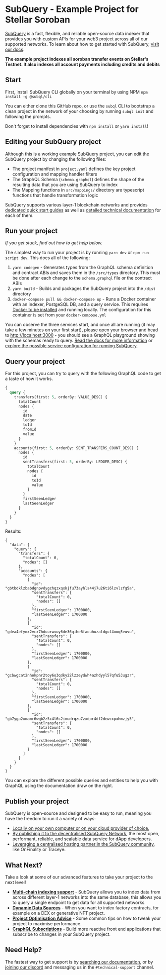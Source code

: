 # SubQuery - Example Project for Stellar Soroban

[SubQuery](https://subquery.network) is a fast, flexible, and reliable open-source data indexer that provides you with custom APIs for your web3 project across all of our supported networks. To learn about how to get started with SubQuery, [visit our docs](https://academy.subquery.network).

**The example project indexes all soroban transfer events on Stellar's Testnet. It also indexes all account payments including credits and debits**

## Start

First, install SubQuery CLI globally on your terminal by using NPM `npm install -g @subql/cli`

You can either clone this GitHub repo, or use the `subql` CLI to bootstrap a clean project in the network of your choosing by running `subql init` and following the prompts.

Don't forget to install dependencies with `npm install` or `yarn install`!

## Editing your SubQuery project

Although this is a working example SubQuery project, you can edit the SubQuery project by changing the following files:

- The project manifest in `project.yaml` defines the key project configuration and mapping handler filters
- The GraphQL Schema (`schema.graphql`) defines the shape of the resulting data that you are using SubQuery to index
- The Mapping functions in `src/mappings/` directory are typescript functions that handle transformation logic

SubQuery supports various layer-1 blockchain networks and provides [dedicated quick start guides](https://academy.subquery.network/quickstart/quickstart.html) as well as [detailed technical documentation](https://academy.subquery.network/build/introduction.html) for each of them.

## Run your project

_If you get stuck, find out how to get help below._

The simplest way to run your project is by running `yarn dev` or `npm run-script dev`. This does all of the following:

1.  `yarn codegen` - Generates types from the GraphQL schema definition and contract ABIs and saves them in the `/src/types` directory. This must be done after each change to the `schema.graphql` file or the contract ABIs
2.  `yarn build` - Builds and packages the SubQuery project into the `/dist` directory
3.  `docker-compose pull && docker-compose up` - Runs a Docker container with an indexer, PostgeSQL DB, and a query service. This requires [Docker to be installed](https://docs.docker.com/engine/install) and running locally. The configuration for this container is set from your `docker-compose.yml`

You can observe the three services start, and once all are running (it may take a few minutes on your first start), please open your browser and head to [http://localhost:3000](http://localhost:3000) - you should see a GraphQL playground showing with the schemas ready to query. [Read the docs for more information](https://academy.subquery.network/run_publish/run.html) or [explore the possible service configuration for running SubQuery](https://academy.subquery.network/run_publish/references.html).

## Query your project

For this project, you can try to query with the following GraphQL code to get a taste of how it works.

```graphql
{
  query {
    transfers(first: 5, orderBy: VALUE_DESC) {
      totalCount
      nodes {
        id
        date
        ledger
        toId
        fromId
        value
      }
    }
    accounts(first: 5, orderBy: SENT_TRANSFERS_COUNT_DESC) {
      nodes {
        id
        sentTransfers(first: 5, orderBy: LEDGER_DESC) {
          totalCount
          nodes {
            id
            toId
            value
          }
        }
        firstSeenLedger
        lastSeenLedger
      }
    }
  }
}
```

Results:

```
{
  "data": {
    "query": {
      "transfers": {
        "totalCount": 0,
        "nodes": []
      },
      "accounts": {
        "nodes": [
          {
            "id": "gbtbdklzbabdgnpvdygchqzxqxkjfu73ayhls44j7u26ti6lzvlzfg5a",
            "sentTransfers": {
              "totalCount": 0,
              "nodes": []
            },
            "firstSeenLedger": 1700000,
            "lastSeenLedger": 1700000
          },
          {
            "id": "gdea4efymx2vcx7hduurwvuy6de36qihe6faouhuzaldgul4ooq5euvu",
            "sentTransfers": {
              "totalCount": 0,
              "nodes": []
            },
            "firstSeenLedger": 1700000,
            "lastSeenLedger": 1700000
          },
          {
            "id": "gcbwgcat2nhokpnr2toy6o3qdky22lzzeydwh4azhdyyl57qfu53ugzr",
            "sentTransfers": {
              "totalCount": 0,
              "nodes": []
            },
            "firstSeenLedger": 1700000,
            "lastSeenLedger": 1700000
          },
          {
            "id": "gb7yga2xmamr6wqb2z5c4l6s2imudrqzu7zxdpr4df2dewcxpxhmzjy5",
            "sentTransfers": {
              "totalCount": 0,
              "nodes": []
            },
            "firstSeenLedger": 1700000,
            "lastSeenLedger": 1700000
          }
        ]
      }
    }
  }
}
```

You can explore the different possible queries and entities to help you with GraphQL using the documentation draw on the right.

## Publish your project

SubQuery is open-source and designed to be easy to run, meaning you have the freedom to run it a variety of ways:

- [Locally on your own computer or on your cloud provider of choice.](https://academy.subquery.network/indexer/run_publish/introduction.html#locally-run-it-yourself)
- [By publishing it to the decentralised SubQuery Network](https://academy.subquery.network/indexer/run_publish/introduction.html#publish-to-the-subquery-network), the most open, performant, reliable, and scalable data service for dApp developers.
- [Leveraging a centralised hosting partner in the SubQuery community](https://academy.subquery.network/indexer/run_publish/introduction.html#other-hosting-providers-in-the-subquery-community), like OnFinality or Traceye.

## What Next?

Take a look at some of our advanced features to take your project to the next level!

- [**Multi-chain indexing support**](https://academy.subquery.network/build/multi-chain.html) - SubQuery allows you to index data from across different layer-1 networks into the same database, this allows you to query a single endpoint to get data for all supported networks.
- [**Dynamic Data Sources**](https://academy.subquery.network/build/dynamicdatasources.html) - When you want to index factory contracts, for example on a DEX or generative NFT project.
- [**Project Optimisation Advice**](https://academy.subquery.network/build/optimisation.html) - Some common tips on how to tweak your project to maximise performance.
- [**GraphQL Subscriptions**](https://academy.subquery.network/run_publish/subscription.html) - Build more reactive front end applications that subscribe to changes in your SubQuery project.

## Need Help?

The fastest way to get support is by [searching our documentation](https://academy.subquery.network), or by [joining our discord](https://discord.com/invite/subquery) and messaging us in the `#technical-support` channel.
